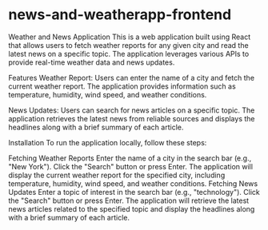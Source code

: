 # news-and-weatherapp-frontend

Weather and News Application
This is a web application built using React that allows users to fetch weather reports for any given city and read the latest news on a specific topic. The application leverages various APIs to provide real-time weather data and news updates.

Features
Weather Report: Users can enter the name of a city and fetch the current weather report. The application provides information such as temperature, humidity, wind speed, and weather conditions.

News Updates: Users can search for news articles on a specific topic. The application retrieves the latest news from reliable sources and displays the headlines along with a brief summary of each article.

Installation
To run the application locally, follow these steps:


Fetching Weather Reports
Enter the name of a city in the search bar (e.g., "New York").
Click the "Search" button or press Enter.
The application will display the current weather report for the specified city, including temperature, humidity, wind speed, and weather conditions.
Fetching News Updates
Enter a topic of interest in the search bar (e.g., "technology").
Click the "Search" button or press Enter.
The application will retrieve the latest news articles related to the specified topic and display the headlines along with a brief summary of each article.
